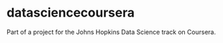 datasciencecoursera
===================

Part of a project for the Johns Hopkins Data Science track on Coursera.
